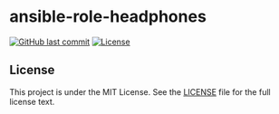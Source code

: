 # ansible-role-headphones

[![GitHub last commit](https://img.shields.io/github/last-commit/ursinn/ansible-role-headphones?logo=github&style=for-the-badge)](https://github.com/ursinn/ansible-role-headphones/commits)
[![License](https://img.shields.io/github/license/ursinn/ansible-role-headphones?style=for-the-badge)](https://github.com/ursinn/ansible-role-headphones/blob/main/LICENSE)

## License

This project is under the MIT License. See the [LICENSE](https://github.com/ursinn/ansible-role-headphones/blob/main/LICENSE) file for the full license text.
